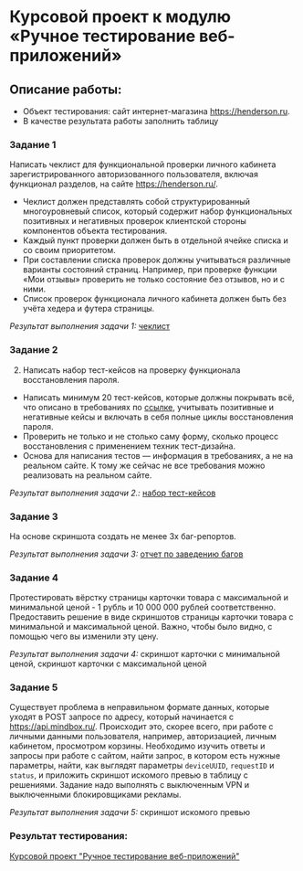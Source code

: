 # Курсовой проект к модулю «Ручное тестирование веб-приложений»
## Описание работы:
- Объект тестирования: сайт интернет-магазина https://henderson.ru.
- В качестве результата работы заполнить таблицу

### Задание 1
Написать чеклист для функциональной проверки личного кабинета зарегистрированного авторизованного пользователя, включая функционал разделов, на сайте https://henderson.ru/.

- Чеклист должен представлять собой структурированный многоуровневый список, который содержит набор функциональных позитивных и негативных проверок клиентской стороны компонентов объекта тестирования.
- Каждый пункт проверки должен быть в отдельной ячейке списка и со своим приоритетом.
- При составлении списка проверок должны учитываться различные варианты состояний страниц. Например, при проверке функции «Мои отзывы» проверить не только состояние без отзывов, но и с ними.
- Список проверок функционала личного кабинета должен быть без учёта хедера и футера страницы.
  
*Результат выполнения задачи 1:* [чеклист](https://docs.google.com/spreadsheets/d/19_9xEoBXfIcN7Ofu-PEvoLiq-soiQ51B4kag2OXxOck/edit?usp=sharing)

### Задание 2
2. Написать набор тест-кейсов на проверку функционала восстановления пароля.

- Написать минимум 20 тест-кейсов, которые должны покрывать всё, что описано в требованиях по [ссылке](https://docs.google.com/document/d/12deDbATIy0Xps8MiWvumNqHISfAlFc4etY8F4lPcqJ4/edit), учитывать позитивные и негативные кейсы и включать в себя полные циклы восстановления пароля.
- Проверить не только и не столько саму форму, сколько процесс восстановления с применением техник тест-дизайна.
- Основа для написания тестов — информация в требованиях, а не на реальном сайте. К тому же сейчас не все требования можно реализовать на реальном сайте.
  
 *Результат выполнения задачи 2.:* [набор тест-кейсов](https://docs.google.com/spreadsheets/d/15fOPU5pOz9h3r0_IqlIWmwTH15sEjPE_FllJ1ai7IHY/edit?usp=sharing) 
 
### Задание 3
На основе скриншота создать не менее 3х баг-репортов.

*Результат выполнения задачи 3:* [отчет по заведению багов](https://docs.google.com/spreadsheets/d/13lr7d_naCIPdS3t77ChiA2Zhyur0ur6iOS4Qwq5qJlY/edit?usp=sharing)

### Задание 4
Протестировать вёрстку страницы карточки товара с максимальной и минимальной ценой - 1 рубль и 10 000 000 рублей соответственно. Предоставить решение в виде скриншотов страницы карточки товара с минимальной и максимальной ценой. Важно, чтобы было видно, с помощью чего вы изменили эту цену.

*Результат выполнения задачи 4:* скриншот карточки с минимальной ценой,
скриншот карточки с максимальной ценой

### Задание 5
Существует проблема в неправильном формате данных, которые уходят в POST запросе по адресу, который начинается с https://api.mindbox.ru/. Происходит это, скорее всего, при работе с личными данными пользователя, например, авторизацией, личным кабинетом, просмотром корзины.
Необходимо изучить ответы и запросы при работе с сайтом, найти запрос, в котором есть нужные параметры, найти, как выглядят параметры `deviceUUID`, `requestID` и `status`, и приложить скриншот искомого превью в таблицу с решениями.
Задание надо выполнять с выключенным VPN и выключенными блокировщиками рекламы.

*Результат выполнения задачи 5:* скриншот искомого превью

### Результат тестирования:
[Курсовой проект "Ручное тестирование веб-приложений"](https://docs.google.com/spreadsheets/d/1mGwS8BRDkClrL9CiWfzdSGo3J6Cp71aQd42JS6hmMq4/edit?usp=sharing)
